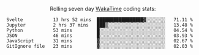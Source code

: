 <!--<p align="center">
  <img width="auto" src ="https://github-readme-stats.vercel.app/api/top-langs/?username=syrkis&layout=compact&hide_border=true&theme=darcula&bg_color=00000000&langs_count=6&hide=jupyter%20notebook,JavaScript,HTML" width = 400>
      <img src ="https://github-readme-streak-stats.herokuapp.com?user=syrkis&theme=darcula&hide_border=true&background=FFFFFF00" width = 400>

</p>-->
<p align="center">Rolling seven day <a href='https://wakatime.com/'> WakaTime</a> coding stats:</p>
<!--START_SECTION:waka-->

```text
Svelte           13 hrs 52 mins  █████████████████▓░░░░░░░   71.11 %
Jupyter          2 hrs 37 mins   ███▒░░░░░░░░░░░░░░░░░░░░░   13.48 %
Python           53 mins         █░░░░░░░░░░░░░░░░░░░░░░░░   04.54 %
JSON             46 mins         █░░░░░░░░░░░░░░░░░░░░░░░░   03.93 %
JavaScript       31 mins         ▓░░░░░░░░░░░░░░░░░░░░░░░░   02.67 %
GitIgnore file   23 mins         ▓░░░░░░░░░░░░░░░░░░░░░░░░   02.03 %
```

<!--END_SECTION:waka-->
